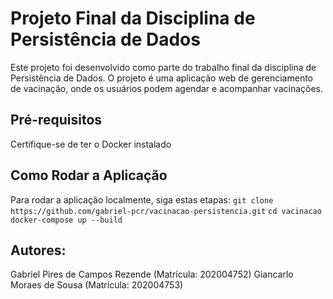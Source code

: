 # Projeto Final da Disciplina de Persistência de Dados
Este projeto foi desenvolvido como parte do trabalho final da disciplina de Persistência de Dados. O projeto é uma aplicação web de gerenciamento de vacinação, onde os usuários podem agendar e acompanhar vacinações.

## Pré-requisitos
Certifique-se de ter o Docker instalado

## Como Rodar a Aplicação
Para rodar a aplicação localmente, siga estas etapas:
```git clone https://github.com/gabriel-pcr/vacinacao-persistencia.git```
```cd vacinacao```
```docker-compose up --build```

## Autores:
Gabriel Pires de Campos Rezende (Matrícula: 202004752)
Giancarlo Moraes de Sousa (Matrícula: 202004753)
